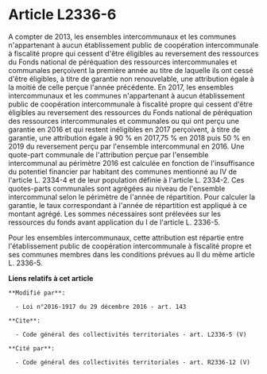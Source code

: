# Article L2336-6

A compter de 2013, les ensembles intercommunaux et les communes n'appartenant à aucun établissement public de coopération
intercommunale à fiscalité propre qui cessent d'être éligibles au reversement des ressources du Fonds national de péréquation
des ressources intercommunales et communales perçoivent la première année au titre de laquelle ils ont cessé d'être
éligibles, à titre de garantie non renouvelable, une attribution égale à la moitié de celle perçue l'année précédente. En
2017, les ensembles intercommunaux et les communes n'appartenant à aucun établissement public de coopération intercommunale à
fiscalité propre qui cessent d'être éligibles au reversement des ressources du Fonds national de péréquation des ressources
intercommunales et communales ou qui ont perçu une garantie en 2016 et qui restent inéligibles en 2017 perçoivent, à titre de
garantie, une attribution égale à 90 % en 2017,75 % en 2018 puis 50 % en 2019 du reversement perçu par l'ensemble
intercommunal en 2016. Une quote-part communale de l'attribution perçue par l'ensemble intercommunal au périmètre 2016 est
calculée en fonction de l'insuffisance du potentiel financier par habitant des communes mentionné au IV de l'article L.
2334-4 et de leur population définie à l'article L. 2334-2. Ces quotes-parts communales sont agrégées au niveau de l'ensemble
intercommunal selon le périmètre de l'année de répartition. Pour calculer la garantie, le taux correspondant à l'année de
répartition est appliqué à ce montant agrégé. Les sommes nécessaires sont prélevées sur les ressources du fonds avant
application du I de l'article L. 2336-5.

Pour les ensembles intercommunaux, cette attribution est répartie entre l'établissement public de coopération intercommunale
à fiscalité propre et ses communes membres dans les conditions prévues au II du même article L. 2336-5.

**Liens relatifs à cet article**

	**Modifié par**:

	  - Loi n°2016-1917 du 29 décembre 2016 - art. 143

	**Cite**:

	  - Code général des collectivités territoriales - art. L2336-5 (V)

	**Cité par**:

	  - Code général des collectivités territoriales - art. R2336-12 (V)
